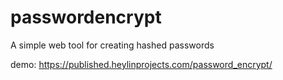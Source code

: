 # passwordencrypt
A simple web tool for creating hashed passwords

demo: https://published.heylinprojects.com/password_encrypt/
